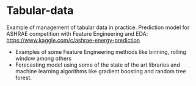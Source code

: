 # Tabular-data
Example of management of tabular data in practice. Prediction model for ASHRAE competition with Feature Engineering and EDA: 
https://www.kaggle.com/c/ashrae-energy-prediction

- Examples of some Feature Engineering methods like binning, rolling window among others 
- Forecasting model using some of the state of the art libraries and machine learning algorithms like gradient boosting and random tree forest.

